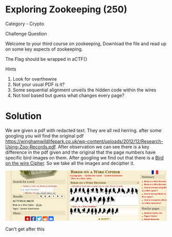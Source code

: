 # Exploring Zookeeping (250)

Category - Crypto

Challenge Question

Welcome to your third course on zookeeping, Download the file and read up on some key aspects of zookeeping.

The Flag should be wrapped in aCTF{}

Hints

1) Look for overthewire
2) Not your usual PDF is it?
3) Some sequential alignment unveils the hidden code within the wires
4) Not tool based but guess what changes every page?

# Solution

We are given a pdf with redacted text. They are all red herring. after some googling you will find the original pdf https://winghamwildlifepark.co.uk/wp-content/uploads/2012/12/Research-Using-Zoo-Records.pdf. After observation we can see there is a key difference in the pdf given and the original that the page numbers have specific bird images on them. After googling we find out that there is a [Bird on the wire Cipher](https://www.dcode.fr/birds-on-a-wire-cipher). So we take all the images and decipher it.

![alt text](image.png)

Can't get after this